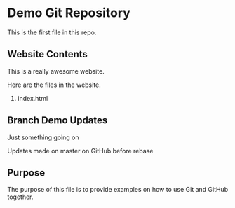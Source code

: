 # Demo Git Repository

This is the first file in this repo.

## Website Contents

This is a really awesome website.

Here are the files in the website.

1. index.html

## Branch Demo Updates

Just something going on

Updates made on master on GitHub before rebase

## Purpose

The purpose of this file is to provide examples
on how to use Git and GitHub together.